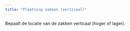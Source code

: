 ```yaml
---
title: "Plaatsing zakken (verticaal)"
---
```


Bepaalt de locatie van de zakken verticaal (hoger of lager).




